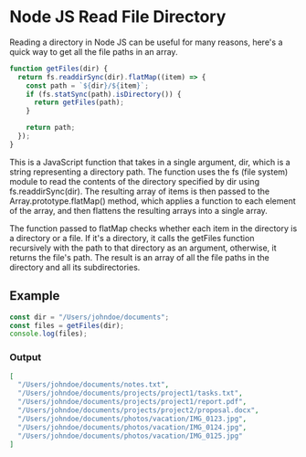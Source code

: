 # Node JS Read File Directory

Reading a directory in Node JS can be useful for many reasons, here's a quick way to get all the file paths in an array.

```javascript
function getFiles(dir) {
  return fs.readdirSync(dir).flatMap((item) => {
    const path = `${dir}/${item}`;
    if (fs.statSync(path).isDirectory()) {
      return getFiles(path);
    }

    return path;
  });
}
```

This is a JavaScript function that takes in a single argument, dir, which is a string representing a directory path. The function uses the fs (file system) module to read the contents of the directory specified by dir using fs.readdirSync(dir). The resulting array of items is then passed to the Array.prototype.flatMap() method, which applies a function to each element of the array, and then flattens the resulting arrays into a single array.

The function passed to flatMap checks whether each item in the directory is a directory or a file. If it's a directory, it calls the getFiles function recursively with the path to that directory as an argument, otherwise, it returns the file's path. The result is an array of all the file paths in the directory and all its subdirectories.

## Example

```javascript
const dir = "/Users/johndoe/documents";
const files = getFiles(dir);
console.log(files);
```

### Output

```json
[
  "/Users/johndoe/documents/notes.txt",
  "/Users/johndoe/documents/projects/project1/tasks.txt",
  "/Users/johndoe/documents/projects/project1/report.pdf",
  "/Users/johndoe/documents/projects/project2/proposal.docx",
  "/Users/johndoe/documents/photos/vacation/IMG_0123.jpg",
  "/Users/johndoe/documents/photos/vacation/IMG_0124.jpg",
  "/Users/johndoe/documents/photos/vacation/IMG_0125.jpg"
]
```
